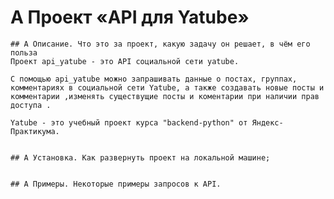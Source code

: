 
# A  Проект «API для Yatube»
    ## A Описание. Что это за проект, какую задачу он решает, в чём его польза
    Проект api_yatube - это API социальной сети yatube.

    С помощью api_yatube можно запрашивать данные о постах, группах, комментариях в социальной сети Yatube, а также создавать новые посты и комментарии ,изменять существущие посты и коментарии при наличии прав доступа .

    Yatube - это учебный проект курса "backend-python" от Яндекс-Практикума.
    
    
    ## A Установка. Как развернуть проект на локальной машине;
    
    
    ## A Примеры. Некоторые примеры запросов к API.
